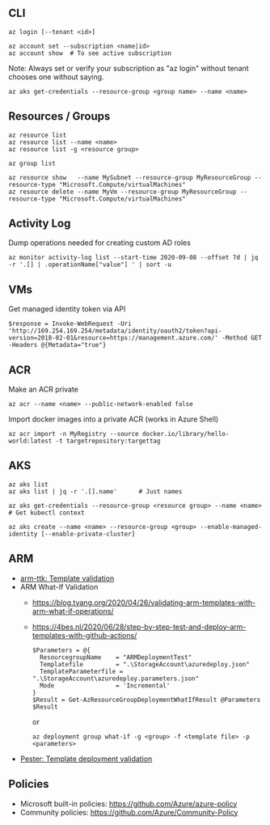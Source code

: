 
## CLI

    az login [--tenant <id>]
    
    az account set --subscription <name|id>
    az account show  # To see active subscription
    
Note: Always set or verify your subscription as "az login" without tenant chooses one without saying.
    
    az aks get-credentials --resource-group <group name> --name <name>

## Resources / Groups

    az resource list
    az resource list --name <name>
    az resource list -g <resource group>
    
    az group list
    
    az resource show   --name MySubnet --resource-group MyResourceGroup --resource-type "Microsoft.Compute/virtualMachines"
    az resource delete --name MyVm --resource-group MyResourceGroup --resource-type "Microsoft.Compute/virtualMachines"     

## Activity Log

Dump operations needed for creating custom AD roles

    az monitor activity-log list --start-time 2020-09-08 --offset 7d | jq -r '.[] | .operationName["value"] ' | sort -u

## VMs

Get managed identity token via API

    $response = Invoke-WebRequest -Uri 'http://169.254.169.254/metadata/identity/oauth2/token?api-version=2018-02-01&resource=https://management.azure.com/' -Method GET -Headers @{Metadata="true"}

## ACR

Make an ACR private

    az acr --name <name> --public-network-enabled false

Import docker images into a private ACR (works in Azure Shell)

    az acr import -n MyRegistry --source docker.io/library/hello-world:latest -t targetrepository:targettag

## AKS

    az aks list
    az aks list | jq -r '.[].name'      # Just names
    
    az aks get-credentials --resource-group <resource group> --name <name>      # Get kubectl context
    
    az aks create --name <name> --resource-group <group> --enable-managed-identity [--enable-private-cluster] 

## ARM

- [arm-ttk: Template validation](https://dev.to/omiossec/how-to-test-your-azure-arm-template-with-arm-template-toolkit-arm-ttk-2492)
- ARM What-If Validation
  - https://blog.tyang.org/2020/04/26/validating-arm-templates-with-arm-what-if-operations/
  - https://4bes.nl/2020/06/28/step-by-step-test-and-deploy-arm-templates-with-github-actions/
  
        $Parameters = @{
          ResourcegroupName    = "ARMDeploymentTest"
          Templatefile         = ".\StorageAccount\azuredeploy.json"
          TemplateParameterfile = ".\StorageAccount\azuredeploy.parameters.json"
          Mode                 = 'Incremental'
        }
        $Result = Get-AzResourceGroupDeploymentWhatIfResult @Parameters
        $Result
        
     or
     
        az deployment group what-if -g <group> -f <template file> -p <parameters>
  
- [Pester: Template deployment validation](https://medium.com/charot/test-arm-templates-using-pester-azure-devops-837b5006c30c)

## Policies

- Microsoft built-in policies: https://github.com/Azure/azure-policy
- Community policies: https://github.com/Azure/Community-Policy
